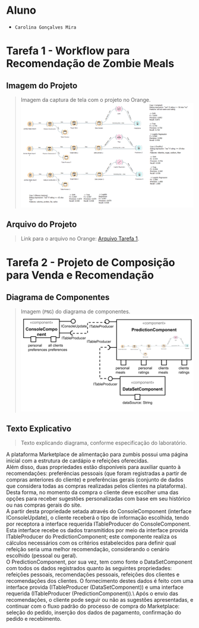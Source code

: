 # Aluno
* `Carolina Gonçalves Mira`

# Tarefa 1 - Workflow para Recomendação de Zombie Meals

## Imagem do Projeto
> Imagem da captura de tela com o projeto no Orange.
![Workflow Orange](images/carolina-zombie-meals-pred.png)

## Arquivo do Projeto
> Link para o arquivo no Orange: [Arquivo Tarefa 1](https://github.com/carolinamira/component2learn/blob/master/labs/2021/01-data-flow/solucoes/carolinamira/orange/carolina-zombie-meals.ows).

# Tarefa 2 - Projeto de Composição para Venda e Recomendação

## Diagrama de Componentes

> Imagem (`PNG`) do diagrama de componentes.
![Diagrama Venda](images/carolina-diagrama-componentes.png)

## Texto Explicativo

> Texto explicando diagrama, conforme especificação do laboratório.

A plataforma Marketplace de alimentação para zumbis possui uma página inicial com a estrutura de cardápio e refeições oferecidas.\
Além disso, duas propriedades estão disponíveis para auxiliar quanto à recomendações: preferências pessoais (que foram registradas a partir 
de compras anteriores do cliente) e preferências gerais (conjunto de dados que considera todas as compras realizadas pelos clientes na plataforma). 
Desta forma, no momento da compra o cliente deve escolher uma das opções para receber sugestões personalizadas com base em seu histórico ou nas compras gerais do site.\
A partir desta propriedade setada através do ConsoleComponent (interface IConsoleUpdate), o cliente receberá o tipo de informação escolhida, tendo por receptora 
a interface requerida ITableProducer do ConsoleComponent. 
Esta interface recebe os dados transmitidos por meio da interface provida ITableProducer do PredictionComponent; este componente realiza os cálculos necessários com os critérios
estabelecidos para definir qual refeição seria uma melhor recomendação, considerando o cenário escolhido (pessoal ou geral).\
O PredictionComponent, por sua vez, tem como fonte o DataSetComponent com todos os dados registrados quanto às seguintes propriedades: refeições pessoais, recomendações pessoais, 
refeições dos clientes e recomendações dos clientes. O fornecimento destes dados é feito com uma interface provida (ITableProducer (DataSetComponent)) e uma interface requerida 
(ITableProducer (PredictionComponent)).\ 
Após o envio das recomendações, o cliente pode seguir ou não as sugestões apresentadas, e continuar com o fluxo padrão do processo de compra do Marketplace: seleção do pedido, 
inserção dos dados de pagamento, confirmação do pedido e recebimento.


